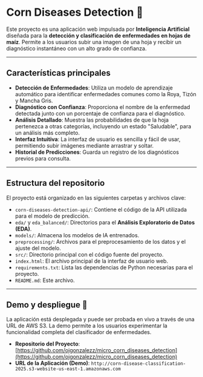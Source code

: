 # Corn Diseases Detection 🌽

Este proyecto es una aplicación web impulsada por **Inteligencia Artificial** diseñada para la **detección y clasificación de enfermedades en hojas de maíz**. Permite a los usuarios subir una imagen de una hoja y recibir un diagnóstico instantáneo con un alto grado de confianza.

---

## Características principales 

* **Detección de Enfermedades**: Utiliza un modelo de aprendizaje automático para identificar enfermedades comunes como la Roya, Tizón y Mancha Gris.
* **Diagnóstico con Confianza**: Proporciona el nombre de la enfermedad detectada junto con un porcentaje de confianza para el diagnóstico.
* **Análisis Detallado**: Muestra las probabilidades de que la hoja pertenezca a otras categorías, incluyendo un estado "Saludable", para un análisis más completo.
* **Interfaz Intuitiva**: La interfaz de usuario es sencilla y fácil de usar, permitiendo subir imágenes mediante arrastrar y soltar.
* **Historial de Predicciones**: Guarda un registro de los diagnósticos previos para consulta.

---

## Estructura del repositorio

El proyecto está organizado en las siguientes carpetas y archivos clave:

* `corn-diseases-detection-api/`: Contiene el código de la API utilizada para el modelo de predicción.
* `eda/` y `eda_balanced/`: Directorios para el **Análisis Exploratorio de Datos (EDA)**.
* `models/`: Almacena los modelos de IA entrenados.
* `preprocessing/`: Archivos para el preprocesamiento de los datos y el ajuste del modelo.
* `src/`: Directorio principal con el código fuente del proyecto.
* `index.html`: El archivo principal de la interfaz de usuario web.
* `requirements.txt`: Lista las dependencias de Python necesarias para el proyecto.
* `README.md`: Este archivo.

---

## Demo y despliegue 🚀

La aplicación está desplegada y puede ser probada en vivo a través de una URL de AWS S3. La demo permite a los usuarios experimentar la funcionalidad completa del clasificador de enfermedades.

* **Repositorio del Proyecto**: [https://github.com/ojgonzalezz/micro_corn_diseases_detection](https://github.com/ojgonzalezz/micro_corn_diseases_detection)
* **URL de la Aplicación (Demo)**: `http://corn-disease-classification-2025.s3-website-us-east-1.amazonaws.com`